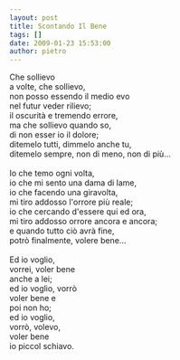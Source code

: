 ```yaml
---
layout: post
title: Scontando Il Bene
tags: []
date: 2009-01-23 15:53:00
author: pietro
---
```

Che sollievo<br/>a volte, che sollievo,<br/>non posso essendo il medio evo<br/>nel futur veder rilievo;<br/>il oscurità e tremendo errore,<br/>ma che sollievo quando so,<br/>di non esser io il dolore;<br/>ditemelo tutti, dimmelo anche tu,<br/>ditemelo sempre, non di meno, non di più...<br/><br/>Io che temo ogni volta,<br/>io che mi sento una dama di lame,<br/>io che facendo una giravolta,<br/>mi tiro addosso l'orrore più reale;<br/>io che cercando d'essere qui ed ora,<br/>mi tiro addosso orrore ancora e ancora;<br/>e quando tutto ciò avrà fine,<br/>potrò finalmente, volere bene...<br/><br/>Ed io voglio,<br/>vorrei, voler bene<br/>anche a lei;<br/>ed io voglio, vorrò<br/>voler bene e<br/>poi non ho;<br/>ed io voglio,<br/>vorrò, volevo,<br/>voler bene<br/>io piccol schiavo.
